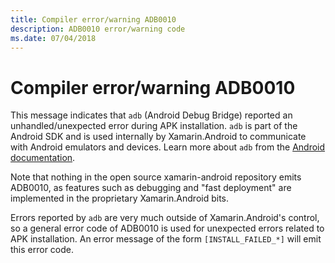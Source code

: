 ```yaml
---
title: Compiler error/warning ADB0010
description: ADB0010 error/warning code
ms.date: 07/04/2018
---
```

# Compiler error/warning ADB0010

This message indicates that `adb` (Android Debug Bridge) reported an
unhandled/unexpected error during APK installation. `adb` is part of
the Android SDK and is used internally by Xamarin.Android to
communicate with Android emulators and devices. Learn more about `adb`
from the [Android documentation][adb].

Note that nothing in the open source xamarin-android repository
emits ADB0010, as features such as debugging and "fast deployment"
are implemented in the proprietary Xamarin.Android bits.

Errors reported by `adb` are very much outside of Xamarin.Android's
control, so a general error code of ADB0010 is used for unexpected
errors related to APK installation. An error message of the form
`[INSTALL_FAILED_*]` will emit this error code.

[adb]: https://developer.android.com/studio/command-line/adb
